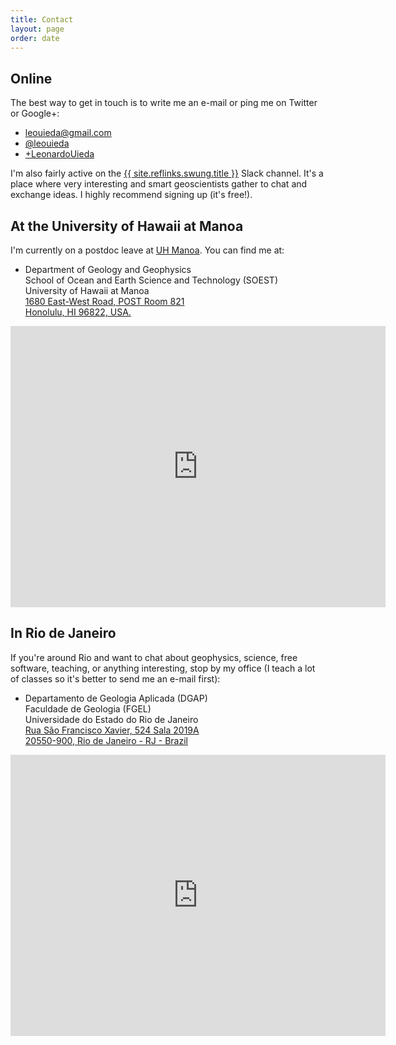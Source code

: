 ```yaml
---
title: Contact
layout: page
order: date
---
```



<h2>Online</h2>

The best way to get in touch is to write me an e-mail or ping me on Twitter or
Google+:

<ul class="fa-ul contact">
    <li><i class="fa-li fa fa-envelope fa-fw"></i>
    <a href="mailto:leouieda@gmail.com">leouieda@gmail.com</a>
    </li>
    <li><i class="fa-li fa fa-twitter fa-fw"></i>
    <a href="https://twitter.com/leouieda">@leouieda</a>
    </li>
    <li><i class="fa-li fa fa-google-plus fa-fw"></i>
    <a href="https://plus.google.com/+LeonardoUieda">+LeonardoUieda</a>
    </li>
</ul>

I'm also fairly active on the
<a href="{{ site.reflinks.swung.url }}">{{ site.reflinks.swung.title }}</a>
Slack channel.
It's a place where very interesting and smart geoscientists gather to chat and
exchange ideas.
I highly recommend signing up (it's free!).


<h2>At the University of Hawaii at Manoa</h2>

<div class="row">
<div class="col-md-6">

<p>
I'm currently on a postdoc leave at
<a href="http://www.soest.hawaii.edu/GG/index.html">UH Manoa</a>.
You can find me at:
</p>

<ul class="fa-ul">
    <li><i class="fa-li fa fa-map-marker fa-fw"></i>
    Department of Geology and Geophysics
    <br>
    School of Ocean and Earth Science and Technology (SOEST)
    <br>
    University of Hawaii at Manoa
    <br>
    <a href="https://goo.gl/maps/8uHWEC3GHX42">
    1680 East-West Road, POST Room 821
    <br>
    Honolulu, HI 96822, USA.
    </a>
    </li>
</ul>
</div>

<div class="col-md-6">
<div class="embed-responsive embed-responsive-16by9">
<iframe src="https://www.google.com/maps/embed?pb=!1m14!1m8!1m3!1d2628.5603383760836!2d-157.81678785215124!3d21.297353040375274!3m2!1i1024!2i768!4f13.1!3m3!1m2!1s0x7c006d9ecad14f15%3A0xca19e3c92caf4c3a!2s1680+East-West+Rd%2C+Honolulu%2C+HI+96822!5e0!3m2!1sen!2sus!4v1488230299919"
width="600" height="450" frameborder="0" style="border:0"
allowfullscreen></iframe>
</div>
</div>

</div>


<h2>In Rio de Janeiro</h2>

<div class="row">
<div class="col-md-6">

<p>
If you're around Rio and want to chat about geophysics, science, free software,
teaching, or anything interesting, stop by my office
(I teach a lot  of classes so it's better to send me an e-mail first):
</p>

<ul class="fa-ul">
    <li><i class="fa-li fa fa-map-marker fa-fw"></i>
    Departamento de Geologia Aplicada (DGAP)
    <br>
    Faculdade de Geologia (FGEL)
    <br>
    Universidade do Estado do Rio de Janeiro
    <br>
    <a href="https://goo.gl/maps/7jGIq">
    Rua São Francisco Xavier, 524 Sala 2019A
    <br>
    20550-900, Rio de Janeiro - RJ - Brazil</a>
    </li>
</ul>
</div>

<div class="col-md-6">
<div class="embed-responsive embed-responsive-16by9">
<iframe
src="https://www.google.com/maps/embed?pb=!1m14!1m8!1m3!1d1837.531151941925!2d-43.2356347!3d-22.9110727!3m2!1i1024!2i768!4f13.1!3m3!1m2!1s0x997e641dccbf6d%3A0x7ca835256cb07a9d!2sR.+S%C3%A3o+Francisco+Xavier%2C+524+-+Maracan%C3%A3%2C+Rio+de+Janeiro+-+RJ!5e0!3m2!1sen!2sbr!4v1457447315288"
width="600" height="450" style="border:0"
allowfullscreen></iframe>
</div>
</div>

</div>
